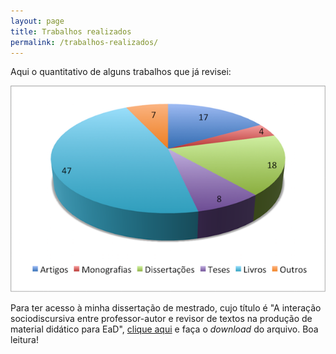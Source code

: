 ```yaml
---
layout: page
title: Trabalhos realizados
permalink: /trabalhos-realizados/
---
```


Aqui o quantitativo de alguns trabalhos que já revisei:

![trabalhos realizados](/images/trabalhos-realizados4.png)

Para ter acesso à minha dissertação de mestrado, cujo título é "A interação sociodiscursiva entre professor-autor e revisor de textos na produção de material didático para EaD", [clique aqui](https://sigaa.ufpb.br/sigaa/verProducao?idProducao=678570&key=ec6d5d7a66fa0c735f1d27438e403fc5) e faça o _download_ do arquivo. Boa leitura! 
